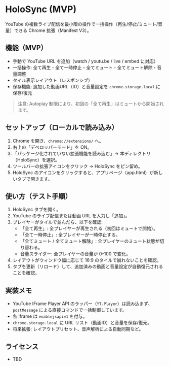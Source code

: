 # HoloSync (MVP)

YouTube の複数ライブ配信を最小限の操作で一括操作（再生/停止/ミュート/音量）できる Chrome 拡張（Manifest V3）。

## 機能（MVP）
- 手動で YouTube URL を追加（watch / youtu.be / live / embed に対応）
- 一括操作: 全て再生・全て一時停止・全てミュート・全てミュート解除・音量調整
- タイル表示レイアウト（レスポンシブ）
- 保存機能: 追加した動画URL（ID）と音量設定を `chrome.storage.local` に保存/復元

> 注意: Autoplay 制限により、初回の「全て再生」はミュートから開始されます。

## セットアップ（ローカルで読み込み）
1. Chrome を開き、`chrome://extensions/` へ。
2. 右上の「デベロッパーモード」を ON。
3. 「パッケージ化されていない拡張機能を読み込む」→ 本ディレクトリ（HoloSync）を選択。
4. ツールバーの拡張アイコンをクリック → HoloSync をピン留め。
5. HoloSync のアイコンをクリックすると、アプリページ（app.html）が新しいタブで開きます。

## 使い方（テスト手順）
1. HoloSync タブを開く。
2. YouTube のライブ配信または動画 URL を入力し「追加」。
3. プレイヤーがタイルで並んだら、以下を確認:
   - 「全て再生」: 全プレイヤーが再生される（初回はミュートで開始）。
   - 「全て一時停止」: 全プレイヤーが一時停止する。
   - 「全てミュート / 全てミュート解除」: 全プレイヤーのミュート状態が切り替わる。
   - 音量スライダー: 全プレイヤーの音量が 0–100 で変化。
4. レイアウトがウィンドウ幅に応じて 16:9 のタイルで崩れないことを確認。
5. タブを更新（リロード）して、追加済みの動画と音量設定が自動復元されることを確認。

## 実装メモ
- YouTube IFrame Player API のラッパー（`YT.Player`）は読み込まず、`postMessage` による直接コマンドで一括制御しています。
- 各 iframe は `enablejsapi=1` を付与。
- `chrome.storage.local` に URL リスト（動画ID）と音量を保存/復元。
- 将来拡張: レイアウトプリセット、音声解析による自動同期など。

## ライセンス
- TBD
